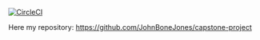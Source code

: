 [![CircleCI](https://circleci.com/gh/JohnBoneJones/capstone-project.svg?style=svg&circle-token=16bb06adbf7ff002a1a721f11e80dd52aac24c90)](https://circleci.com/gh/JohnBoneJones/capstone-project)

Here my repository: https://github.com/JohnBoneJones/capstone-project